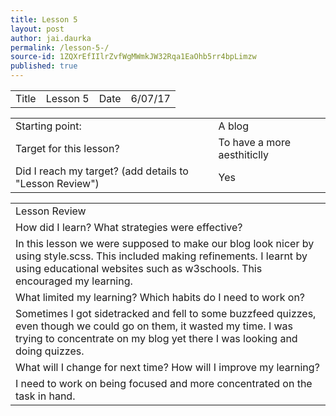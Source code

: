 ```yaml
---
title: Lesson 5 
layout: post
author: jai.daurka
permalink: /lesson-5-/
source-id: 1ZQXrEfIIlrZvfWgMWmkJW32Rqa1EaOhb5rr4bpLimzw
published: true
---
```

 

<table>
  <tr>
    <td>Title</td>
    <td>Lesson 5</td>
    <td>Date</td>
    <td>6/07/17</td>
  </tr>
</table>


<table>
  <tr>
    <td>Starting point:</td>
    <td>A blog</td>
  </tr>
  <tr>
    <td>Target for this lesson?</td>
    <td>To have a more aesthiticlly </td>
  </tr>
  <tr>
    <td>Did I reach my target? 
(add details to "Lesson Review")</td>
    <td>Yes</td>
  </tr>
</table>


<table>
  <tr>
    <td>Lesson Review</td>
  </tr>
  <tr>
    <td>How did I learn? What strategies were effective? </td>
  </tr>
  <tr>
    <td>In this lesson we were supposed to make our blog look nicer by using style.scss. This included making refinements. I learnt by using educational websites such as w3schools. This encouraged my learning. </td>
  </tr>
  <tr>
    <td>What limited my learning? Which habits do I need to work on? </td>
  </tr>
  <tr>
    <td>Sometimes I got sidetracked and fell to some buzzfeed quizzes, even though we could go on them, it wasted my time. I was trying to concentrate on my blog yet there I was looking and doing quizzes.</td>
  </tr>
  <tr>
    <td>What will I change for next time? How will I improve my learning?</td>
  </tr>
  <tr>
    <td>I need to work on being focused and more concentrated on the task in hand. </td>
  </tr>
</table>


